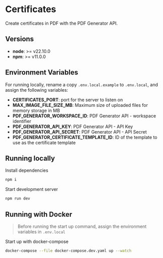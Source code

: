 # Certificates

Create certificates in PDF with the PDF Generator API.

## Versions

- **node**: >= v22.10.0
- **npm**: >= v11.0.0

## Environment Variables

For running locally, rename a copy `.env.local.example` to `.env.local`, and assign the following variables:

- **CERTIFICATES_PORT**: port for the server to listen on
- **MAX_IMAGE_FILE_SIZE_MB**: Maximum size of uploaded files for memory storage in MB
- **PDF_GENERATOR_WORKSPACE_ID**: PDF Generator API - workspace identifier
- **PDF_GENERATOR_API_KEY**: PDF Generator API - API Key
- **PDF_GENERATOR_API_SECRET**: PDF Generator API - API Secret
- **PDF_GENERATOR_CERTIFICATE_TEMPLATE_ID**: ID of the template to use as the certificate template

## Running locally

Install dependencies

```sh
npm i
```

Start development server

```sh
npm run dev
```

## Running with Docker

> Before running the start up command, assign the environment variables in `.env.local`

Start up with docker-compose

```sh
docker-compose --file docker-compose.dev.yaml up --watch
```
